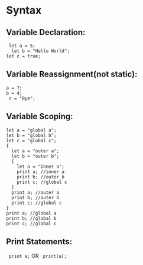 # Syntax

## Variable Declaration:
 ``` let a = 5;```\
```  let b = "Hello World";```\
  ```let c = true;```
 
## Variable Reassignment(not static):
 ``` a = 7; ```\
 ``` b = 4; ```\
 ``` c = "Bye";```
 
## Variable Scoping:
``` 
let a = "global a";
let b = "global b";
let c = "global c";
{
  let a = "outer a";
  let b = "outer b";
  {
    let a = "inner a";
    print a; //inner a
    print b; //outer b
    print c; //global c
  }
  print a; //outer a
  print b; //outer b
  print c; //global c
}
print a; //global a
print b; //global b
print c; //global c
```
 
## Print Statements:
 ``` print a;```
 OR
``` print(a);```
 


